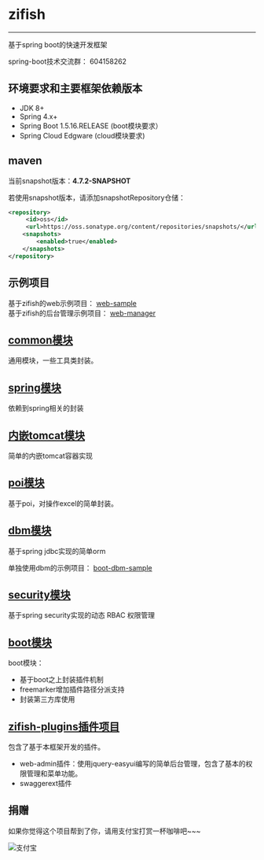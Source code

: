 # zifish
------
基于spring boot的快速开发框架   

spring-boot技术交流群：  604158262



## 环境要求和主要框架依赖版本
- JDK 8+
- Spring 4.x+
- Spring Boot 1.5.16.RELEASE (boot模块要求）
- Spring Cloud Edgware (cloud模块要求)

## maven   
当前snapshot版本：**4.7.2-SNAPSHOT**   

若使用snapshot版本，请添加snapshotRepository仓储：   
```xml   
<repository>
     <id>oss</id>
     <url>https://oss.sonatype.org/content/repositories/snapshots/</url>
    <snapshots>
        <enabled>true</enabled>
    </snapshots>
</repository>   
```   

## 示例项目   
基于zifish的web示例项目：
[web-sample](https://github.com/wayshall/onetwo-web-sample)  
基于zifish的后台管理示例项目：
[web-manager](https://github.com/wayshall/onetwo-web-manager)   


## [common模块](https://github.com/wayshall/onetwo/tree/master/core/modules/common)
通用模块，一些工具类封装。

## [spring模块](https://github.com/wayshall/onetwo/tree/master/core/modules/spring)
依赖到spring相关的封装
   

## [内嵌tomcat模块](https://github.com/wayshall/onetwo/tree/master/core/modules/tomcat)
简单的内嵌tomcat容器实现

## [poi模块](https://github.com/wayshall/onetwo/tree/master/core/modules/poi)
基于poi，对操作excel的简单封装。
   
## [dbm模块](https://github.com/wayshall/onetwo/tree/master/core/modules/dbm)

基于spring jdbc实现的简单orm   

单独使用dbm的示例项目：
[boot-dbm-sample](https://github.com/wayshall/boot-dbm-sample)

## [security模块](https://github.com/wayshall/onetwo/tree/master/core/modules/security)
基于spring security实现的动态 RBAC 权限管理  
   

## [boot模块](https://github.com/wayshall/onetwo/tree/master/core/modules/boot)
boot模块：
- 基于boot之上封装插件机制
- freemarker增加插件路径分派支持
- 封装第三方库使用
   

## [zifish-plugins插件项目](https://github.com/wayshall/zifish-plugins)
包含了基于本框架开发的插件。
- web-admin插件：使用jquery-easyui编写的简单后台管理，包含了基本的权限管理和菜单功能。
- swaggerext插件


## 捐赠
如果你觉得这个项目帮到了你，请用支付宝打赏一杯咖啡吧~~~   

![支付宝](doc/alipay2.jpg) 